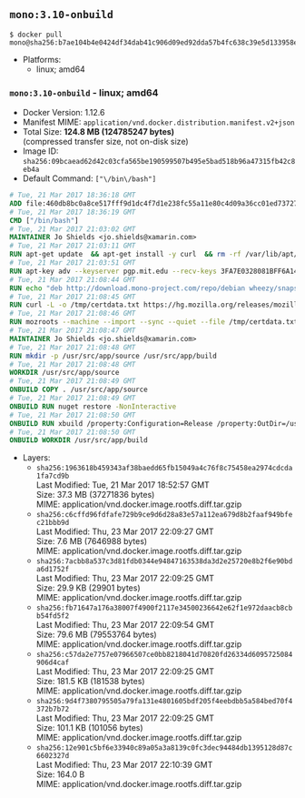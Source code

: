 ## `mono:3.10-onbuild`

```console
$ docker pull mono@sha256:b7ae104b4e0424df34dab41c906d09ed92dda57b4fc638c39e5d133958e2d7df
```

-	Platforms:
	-	linux; amd64

### `mono:3.10-onbuild` - linux; amd64

-	Docker Version: 1.12.6
-	Manifest MIME: `application/vnd.docker.distribution.manifest.v2+json`
-	Total Size: **124.8 MB (124785247 bytes)**  
	(compressed transfer size, not on-disk size)
-	Image ID: `sha256:09bcaead62d42c03cfa565be190599507b495e5bad518b96a47315fb42c8eb4a`
-	Default Command: `["\/bin\/bash"]`

```dockerfile
# Tue, 21 Mar 2017 18:36:18 GMT
ADD file:460db8bc0a8ce517fff9d1dc4f7d1e238fc55a11e80c4d09a36cc01ed7372733 in / 
# Tue, 21 Mar 2017 18:36:19 GMT
CMD ["/bin/bash"]
# Tue, 21 Mar 2017 21:03:02 GMT
MAINTAINER Jo Shields <jo.shields@xamarin.com>
# Tue, 21 Mar 2017 21:03:11 GMT
RUN apt-get update 	&& apt-get install -y curl 	&& rm -rf /var/lib/apt/lists/*
# Tue, 21 Mar 2017 21:03:51 GMT
RUN apt-key adv --keyserver pgp.mit.edu --recv-keys 3FA7E0328081BFF6A14DA29AA6A19B38D3D831EF
# Tue, 21 Mar 2017 21:08:44 GMT
RUN echo "deb http://download.mono-project.com/repo/debian wheezy/snapshots/3.10.0 main" > /etc/apt/sources.list.d/mono-xamarin.list         && echo "deb http://download.mono-project.com/repo/debian 310-security main" >> /etc/apt/sources.list.d/mono-xamarin.list 	&& apt-get update 	&& apt-get install -y mono-devel fsharp mono-vbnc nuget 	&& rm -rf /var/lib/apt/lists/*
# Tue, 21 Mar 2017 21:08:45 GMT
RUN curl -L -o /tmp/certdata.txt https://hg.mozilla.org/releases/mozilla-release/raw-file/5d447d9abfdf/security/nss/lib/ckfw/builtins/certdata.txt
# Tue, 21 Mar 2017 21:08:46 GMT
RUN mozroots --machine --import --sync --quiet --file /tmp/certdata.txt
# Tue, 21 Mar 2017 21:08:47 GMT
MAINTAINER Jo Shields <jo.shields@xamarin.com>
# Tue, 21 Mar 2017 21:08:48 GMT
RUN mkdir -p /usr/src/app/source /usr/src/app/build
# Tue, 21 Mar 2017 21:08:48 GMT
WORKDIR /usr/src/app/source
# Tue, 21 Mar 2017 21:08:49 GMT
ONBUILD COPY . /usr/src/app/source
# Tue, 21 Mar 2017 21:08:49 GMT
ONBUILD RUN nuget restore -NonInteractive
# Tue, 21 Mar 2017 21:08:50 GMT
ONBUILD RUN xbuild /property:Configuration=Release /property:OutDir=/usr/src/app/build/
# Tue, 21 Mar 2017 21:08:50 GMT
ONBUILD WORKDIR /usr/src/app/build
```

-	Layers:
	-	`sha256:1963618b459343af38baedd65fb15049a4c76f8c75458ea2974cdcda1fa7cd9b`  
		Last Modified: Tue, 21 Mar 2017 18:52:57 GMT  
		Size: 37.3 MB (37271836 bytes)  
		MIME: application/vnd.docker.image.rootfs.diff.tar.gzip
	-	`sha256:c6cffd96fdfafe729b9ce9d6d28a83e57a112ea679d8b2faaf949bfec21bbb9d`  
		Last Modified: Thu, 23 Mar 2017 22:09:27 GMT  
		Size: 7.6 MB (7646988 bytes)  
		MIME: application/vnd.docker.image.rootfs.diff.tar.gzip
	-	`sha256:7acbb8a537c3d81fdb0344e94847163538da3d2e25720e8b2f6e90bda6d1752f`  
		Last Modified: Thu, 23 Mar 2017 22:09:25 GMT  
		Size: 29.9 KB (29901 bytes)  
		MIME: application/vnd.docker.image.rootfs.diff.tar.gzip
	-	`sha256:fb71647a176a38007f4900f2117e34500236642e62f1e972daacb8cbb54fd5f2`  
		Last Modified: Thu, 23 Mar 2017 22:09:54 GMT  
		Size: 79.6 MB (79553764 bytes)  
		MIME: application/vnd.docker.image.rootfs.diff.tar.gzip
	-	`sha256:c57da2e7757e07966507ce0bb8218041d70820fd26334d6095725084906d4caf`  
		Last Modified: Thu, 23 Mar 2017 22:09:25 GMT  
		Size: 181.5 KB (181538 bytes)  
		MIME: application/vnd.docker.image.rootfs.diff.tar.gzip
	-	`sha256:9d4f7380795505a79fa131e4801605bdf205f4eebdbb5a584bed70f4372b7b72`  
		Last Modified: Thu, 23 Mar 2017 22:09:25 GMT  
		Size: 101.1 KB (101056 bytes)  
		MIME: application/vnd.docker.image.rootfs.diff.tar.gzip
	-	`sha256:12e901c5bf6e33940c89a05a3a8139c0fc3dec94484db1395128d87c6602327d`  
		Last Modified: Thu, 23 Mar 2017 22:10:39 GMT  
		Size: 164.0 B  
		MIME: application/vnd.docker.image.rootfs.diff.tar.gzip
